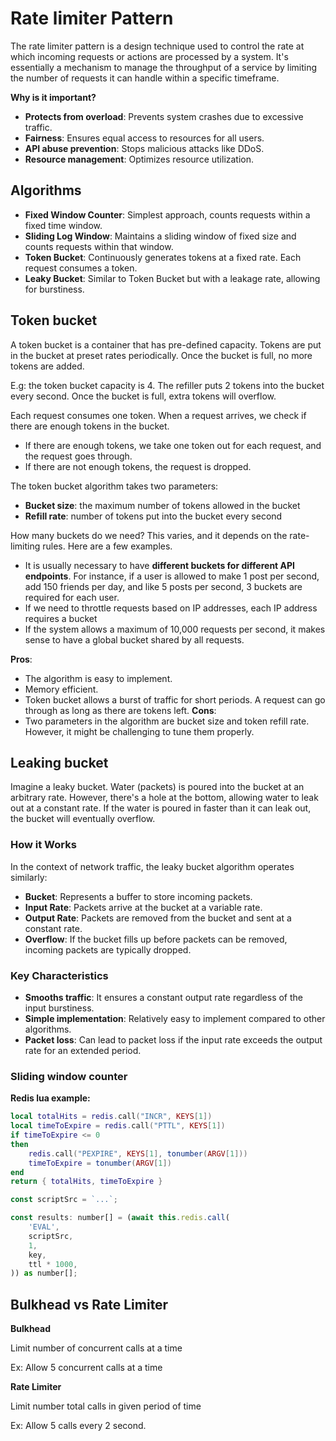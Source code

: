 # Rate limiter Pattern

The rate limiter pattern is a design technique used to control the rate at which incoming requests or actions are processed by a system. It's essentially a mechanism to manage the throughput of a service by limiting the number of requests it can handle within a specific timeframe.  

**Why is it important?**
- **Protects from overload**: Prevents system crashes due to excessive traffic.   
- **Fairness**: Ensures equal access to resources for all users.   
- **API abuse prevention**: Stops malicious attacks like DDoS.
- **Resource management**: Optimizes resource utilization.   


## Algorithms
- **Fixed Window Counter**: Simplest approach, counts requests within a fixed time window.   
- **Sliding Log Window**: Maintains a sliding window of fixed size and counts requests within that window.   
- **Token Bucket**: Continuously generates tokens at a fixed rate. Each request consumes a token.   
- **Leaky Bucket**: Similar to Token Bucket but with a leakage rate, allowing for burstiness. 

## Token bucket

A token bucket is a container that has pre-defined capacity. Tokens are put in the bucket at preset rates periodically. Once the bucket is full, no more tokens are added. 

E.g: the token bucket capacity is 4. The refiller puts 2 tokens into the bucket every second. Once the bucket is full, extra tokens will overflow.

Each request consumes one token. When a request arrives, we check if there are enough tokens in the bucket. 
- If there are enough tokens, we take one token out for each request, and the request goes through.
- If there are not enough tokens, the request is dropped.


The token bucket algorithm takes two parameters:
- **Bucket size**: the maximum number of tokens allowed in the bucket 
- **Refill rate**: number of tokens put into the bucket every second

How many buckets do we need? This varies, and it depends on the rate-limiting rules. Here are a few examples.
- It is usually necessary to have **different buckets for different API endpoints**. For instance, if a user is allowed to make 1 post per second, add 150 friends per day, and like 5 posts per second, 3 buckets are required for each user.
- If we need to throttle requests based on IP addresses, each IP address requires a bucket
- If the system allows a maximum of 10,000 requests per second, it makes sense to have a global bucket shared by all requests.

**Pros**:
- The algorithm is easy to implement.
- Memory efficient.
- Token bucket allows a burst of traffic for short periods. A request can go through as long as there are tokens left.
**Cons**:
- Two parameters in the algorithm are bucket size and token refill rate. However, it might be challenging to tune them properly.

## Leaking bucket

Imagine a leaky bucket. Water (packets) is poured into the bucket at an arbitrary rate. However, there's a hole at the bottom, allowing water to leak out at a constant rate. If the water is poured in faster than it can leak out, the bucket will eventually overflow.

### How it Works
In the context of network traffic, the leaky bucket algorithm operates similarly:
- **Bucket**: Represents a buffer to store incoming packets.
- **Input Rate**: Packets arrive at the bucket at a variable rate.
- **Output Rate**: Packets are removed from the bucket and sent at a constant rate.
- **Overflow**: If the bucket fills up before packets can be removed, incoming packets are typically dropped.

### Key Characteristics
- **Smooths traffic**: It ensures a constant output rate regardless of the input burstiness.
- **Simple implementation**: Relatively easy to implement compared to other algorithms.
- **Packet loss**: Can lead to packet loss if the input rate exceeds the output rate for an extended period.


### Sliding window counter

**Redis lua example:**

```lua
local totalHits = redis.call("INCR", KEYS[1])
local timeToExpire = redis.call("PTTL", KEYS[1])
if timeToExpire <= 0
then
    redis.call("PEXPIRE", KEYS[1], tonumber(ARGV[1]))
    timeToExpire = tonumber(ARGV[1])
end
return { totalHits, timeToExpire }
```

```js
const scriptSrc = `...`;

const results: number[] = (await this.redis.call(
    'EVAL',
    scriptSrc,
    1,
    key,
    ttl * 1000,
)) as number[];
```


## Bulkhead vs Rate Limiter

**Bulkhead**

Limit number of concurrent calls at a time

Ex: Allow 5 concurrent calls at a time 

**Rate Limiter**

Limit number total calls in given period of time

Ex: Allow 5 calls every 2 second.
